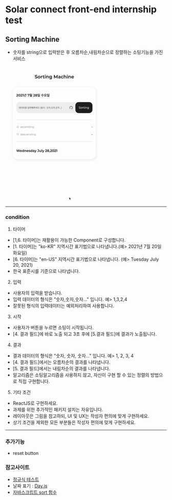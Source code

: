 # Solar connect front-end internship test

## Sorting Machine

- 숫자를 string으로 입력받은 후 오름차순,내림차순으로 정렬하는 소팅기능을 가진 서비스

<img src="./final.gif" width="300px"/>

---

### condition

1. 타이머

- [1,6. 타이머]는 재활용이 가능한 Component로 구성합니다.
- [1. 타이머]는 "ko-KR" 지역시간 표기법으로 나타냅니다.(예> 2021년 7월 20일 화요일)
- [6. 타이머]는 "en-US" 지역시간 표기법으로 나타냅니다. (예> Tuesday July 20, 2021)
- 한국 표준시를 기준으로 나타냅니다.

2. 입력

- 사용자의 입력을 받습니다.
- 입력 데이터의 형식은 "숫자,숫자,숫자..." 입니다. 예> 1,3,2,4
- 잘못된 형식의 입력데이터는 예외처리하여 사용합니다.

3. 시작

- 사용자가 버튼을 누르면 소팅이 시작됩니다.
- [4. 결과 필드]에 바로 노출 되고 3초 후에 [5.결과 필드]에 결과가 노출됩니다.

4. 결과

- 결과 데이터의 형식은 "숫자, 숫자, 숫자..." 입니다. 예> 1, 2, 3, 4
- [4. 결과 필드]에서는 오름차순의 결과를 나타냅니다.
- [5. 결과 필드]에서는 내림차순의 결과를 나타냅니다.
- 알고리즘은 소팅알고리즘을 사용하지 않고, 자신이 구현 할 수 있는 정렬의 방법으로 직접 구현합니다.

5. 기타 조건

- ReactJS로 구현하세요.
- 과제를 위한 추가적인 패키지 설치는 자유입니다.
- 레이아웃은 그림을 참고하되, UI 및 UX는 작성자 편의에 맞게 구현하세요.
- 상기 조건을 제외한 모든 부분들은 작성자 편의에 맞게 구현하세요.

---

### 추가기능

- reset button

### 참고사이트

- <a href="https://regexr.com/" target="_blank">정규식 테스트</a>
- 날짜 표기 : <a href="https://day.js.org/" target="_blank">Day.js</a>
- <a href="https://developer.mozilla.org/ko/docs/Web/JavaScript/Reference/Global_Objects/Array/sort" target="_blank">자바스크립트 sort 함수</a>
